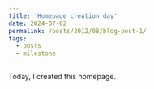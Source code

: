 ```yaml
---
title: 'Homepage creation day'
date: 2024-07-02
permalink: /posts/2012/08/blog-post-1/
tags:
  - posts
  - milestone
---
```


Today, I created this homepage. 

